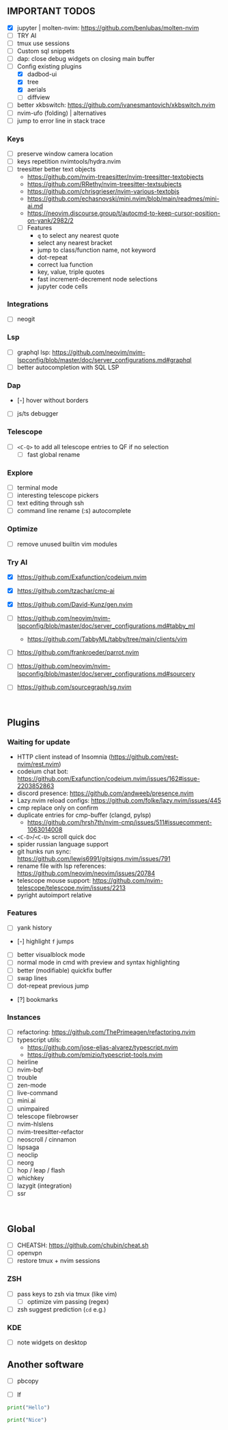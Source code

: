 ## IMPORTANT TODOS

- [X] jupyter | molten-nvim: https://github.com/benlubas/molten-nvim
- [ ] TRY AI
- [ ] tmux use sessions
- [ ] Custom sql snippets
- [ ] dap: close debug widgets on closing main buffer
- [ ] Config existing plugins
    - [X] dadbod-ui
    - [X] tree
    - [X] aerials
    - [ ] diffview
- [ ] better xkbswitch: https://github.com/ivanesmantovich/xkbswitch.nvim
- [ ] nvim-ufo (folding) | alternatives
- [ ] jump to error line in stack trace

### Keys
- [ ] preserve window camera location
- [ ] keys repetition nvimtools/hydra.nvim
- [ ] treesitter better text objects 
    - https://github.com/nvim-treaesitter/nvim-treesitter-textobjects
    - https://github.com/RRethy/nvim-treesitter-textsubjects
    - https://github.com/chrisgrieser/nvim-various-textobjs
    - https://github.com/echasnovski/mini.nvim/blob/main/readmes/mini-ai.md
    - https://neovim.discourse.group/t/autocmd-to-keep-cursor-position-on-yank/2982/2
    - [ ] Features
        - `q` to select any nearest quote
        - select any nearest bracket
        - jump to class/function name, not keyword
        - dot-repeat
        - correct lua function
        - key, value, triple quotes
        - fast increment-decrement node selections
        - jupyter code cells
### Integrations
- [ ] neogit
### Lsp
- [ ] graphql lsp: https://github.com/neovim/nvim-lspconfig/blob/master/doc/server_configurations.md#graphql
- [ ] better autocompletion with SQL LSP
### Dap
- [-] hover without borders
- [ ] js/ts debugger
### Telescope
- [ ] `<C-Q>` to add all telescope entries to QF if no selection
    - [ ] fast global rename
### Explore
- [ ] terminal mode
- [ ] interesting telescope pickers
- [ ] text editing through ssh
- [ ] command line rename (:s) autocomplete
### Optimize
- [ ] remove unused builtin vim modules
### Try AI
- [x] https://github.com/Exafunction/codeium.nvim
- [X] https://github.com/tzachar/cmp-ai
- [X] https://github.com/David-Kunz/gen.nvim
- [ ] https://github.com/neovim/nvim-lspconfig/blob/master/doc/server_configurations.md#tabby_ml
    - https://github.com/TabbyML/tabby/tree/main/clients/vim
- [ ] https://github.com/frankroeder/parrot.nvim
- [ ] https://github.com/neovim/nvim-lspconfig/blob/master/doc/server_configurations.md#sourcery
- [ ] https://github.com/sourcegraph/sg.nvim


<br>

## Plugins
### Waiting for update
- HTTP client instead of Insomnia (https://github.com/rest-nvim/rest.nvim)
- codeium chat bot: https://github.com/Exafunction/codeium.nvim/issues/162#issue-2203852863
- discord presence: https://github.com/andweeb/presence.nvim
- Lazy.nvim reload configs: https://github.com/folke/lazy.nvim/issues/445
- cmp replace only on confirm
- duplicate entries for cmp-buffer (clangd, pylsp)
    - https://github.com/hrsh7th/nvim-cmp/issues/511#issuecomment-1063014008
- `<C-D>`/`<C-U>` scroll quick doc
- spider russian language support
- git hunks run sync: https://github.com/lewis6991/gitsigns.nvim/issues/791
- rename file with lsp references: https://github.com/neovim/neovim/issues/20784
- telescope mouse support: https://github.com/nvim-telescope/telescope.nvim/issues/2213
- pyright autoimport relative
### Features
- [ ] yank history
- [-] highlight `f` jumps
- [ ] better visualblock mode
- [ ] normal mode in cmd with preview and syntax highlighting
- [ ] better (modifiable) quickfix buffer
- [ ] swap lines
- [ ] dot-repeat previous jump
- [?] bookmarks
### Instances
- [ ] refactoring: https://github.com/ThePrimeagen/refactoring.nvim
- [ ] typescript utils:
    - https://github.com/jose-elias-alvarez/typescript.nvim
    - https://github.com/pmizio/typescript-tools.nvim
- [ ] heirline
- [ ] nvim-bqf
- [ ] trouble
- [ ] zen-mode
- [ ] live-command
- [ ] mini.ai
- [ ] unimpaired
- [ ] telescope filebrowser
- [ ] nvim-hlslens
- [ ] nvim-treesitter-refactor
- [ ] neoscroll / cinnamon
- [ ] lspsaga
- [ ] neoclip
- [ ] neorg
- [ ] hop / leap / flash
- [ ] whichkey
- [ ] lazygit (integration)
- [ ] ssr

<br>

## Global
- [ ] CHEATSH: https://github.com/chubin/cheat.sh
- [ ] openvpn
- [ ] restore tmux + nvim sessions
### ZSH
- [ ] pass keys to zsh via tmux (like vim)
    - [ ] optimize vim passing (regex)
- [ ] zsh suggest prediction (`cd` e.g.)
### KDE
- [ ] note widgets on desktop

## Another software
- [ ] pbcopy
- [ ] lf


```python
print("Hello")
```

```python
print("Nice")
```
